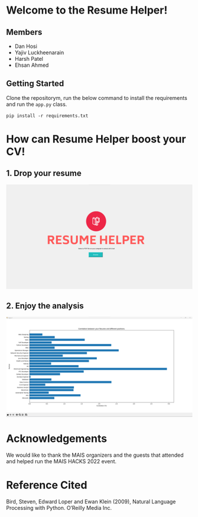 # Welcome to the Resume Helper!

## Members
* Dan Hosi
* Yajiv Luckheenarain
* Harsh Patel
* Ehsan Ahmed

## Getting Started
Clone the repositorym, run the below command to install the requirements and run the `app.py` class.
```
pip install -r requirements.txt
```

# How can Resume Helper boost your CV!
## 1. Drop your resume
![A test image](resume_parser\pics\gui.png)


## 2. Enjoy the analysis
![Analysis](https://github.com/Danh4160/mais-hacks-2022/blob/main/resume_parser/pics/barGraph.png)


# Acknowledgements
We would like to thank the MAIS organizers and the guests that attended and helped run the MAIS HACKS 2022 event.

# Reference Cited
Bird, Steven, Edward Loper and Ewan Klein (2009), Natural Language Processing with Python. O’Reilly Media Inc.
